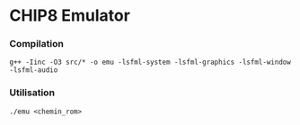 # CHIP8 Emulator

### Compilation
```g++ -Iinc -O3 src/* -o emu -lsfml-system -lsfml-graphics -lsfml-window -lsfml-audio```

### Utilisation
```./emu <chemin_rom>```

